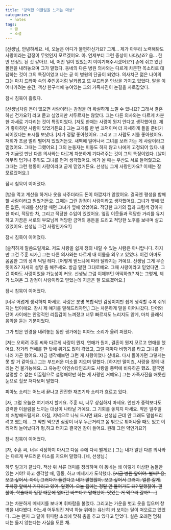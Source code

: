 ```yaml
---
title: "강력한 이끌림을 느끼는 대상"
categories:
  - notes
tags:
  - 글
  - 소설
---
```


[선생님, 안녕하세요. 네, 오늘은 어디가 불편하신가요? 그게... 제가 아무리 노력해봐도 사랑이라는 감정이 무엇인지 모르겠어요. 아. 언제부터 그런 증상이 나타났죠? 음... 한 반 년정도 된 것 같아요. 네, 어떤 일이 있었는지 이야기해주시겠어요?] 손에 쥐고 있던 볼펜을 내려놓으며 그가 말했다. 동네의 다른 병원 의사와는 다르게 차분한 목소리로 대답하는 것이 그의 특징이었고 나는 곧 이 병원의 단골이 되었다. 의사치곤 젊은 나이의 그는 마치 드라마 속의 주인공처럼 날카롭고 또 부드러운 인상을 가지고 있었다. 말을 이어나가려는 순간, 책상 한구석에 놓여있는 그의 가족사진이 눈길을 사로잡았다.

잠시 침묵이 흘렀다.

[선생님처럼 돈이 많으면 사랑이라는 감정을 더 확실하게 느낄 수 있나요? 그래서 결혼하신 건가요?] 라고 묻고 싶었지만 서두르지는 않았다. 그는 다른 의사와는 다르게 차분한 자세로 기다리는 것이 특징이었다. [저도 한때는 사랑이 뭔지 안다고 생각했어요. 제가 좋아하던 사람이 있었거든요.] 그는 고개를 한 번 끄덕이며 더 자세하게 들을 준비가 되어있다는 표시를 보냈다. [제가 정말 좋아했어요. 그리고 그 사람도 저를 좋아했어요. 저희가 조금 멀리 떨어져 있었거든요. 새벽에 일어나서 그녀를 보러 가는 게 사랑이라고 믿었어요. 그때는 그랬어요.] 그의 눈동자는 미동도 하지 않고 나에게 고정되어 있다. 내가 지금껏 만난 다른 의사와는 다르게 차분하게 기다려주는 것이 그의 특징이었다. [날이 아무리 덥거나 추워도 그녀를 먼저 생각했어요. 비가 올 때는 우산도 서로 들어줬고요. 그때는 그런 행동이 사랑이라고 굳게 믿었거든요. 선생님 그게 사랑인가요? 이제는 잘 모르겠어요.]

잠시 침묵이 이어졌다.

[밥을 먹고 계산을 하거나 옷을 사주더라도 돈이 아깝지가 않았어요. 결국엔 평생을 함께할 사람이라고 믿었거든요. 그때는 그런 감정이 사랑이라고 생각했어요. 그녀가 옆에 있든 없든, 미래를 상상할 때면 그녀가 옆에 있었어요. 적당한 크기의 집과 크림색 강아지 한 마리, 적당한 차, 그리고 적당한 수입이 있었어요. 옆집 이웃들과 적당한 거리를 유지하고 가끔은 서로의 부모님께 적당한 금액의 용돈을 드리고 적당한 노후를 보내며 살고 있었어요. 선생님 그건 사랑인가요?]

잠시 침묵이 이어졌다.

[솔직하게 말씀드릴게요. 저도 사랑을 쉽게 정의 내릴 수 있는 사람은 아니랍니다. 하지만 그건 주훈 씨가,] 그는 다른 의사와는 다르게 내 이름을 외우고 있었다. 이건 아마도 꼼꼼한 그의 성격 덕일 테다. [어떻게 믿느냐에 따라 달라지는 거예요. 선생님 그게 무슨 뜻이죠? 자세히 설명 좀 해주세요. 방금 말한 그대로예요. 그때 사랑이라고 믿었다면, 그건 아마도 사랑이었을 가능성이 커요. 선생님 그럼 이제부턴 어떡하죠? 저는 그렇게, 제가 느껴온 그 감정이 사랑이라고 믿었는데 지금은 잘 모르겠어요.]

잠시 침묵이 이어졌다.

[너무 어렵게 생각하지 마세요. 사랑은 분명 복합적인 감정이지만 쉽게 생각할 수록 쉬워지는 법이에요. 잠시 제 얘기를 말해드리자면,] 그는 차분하게 말을 이어나갔다. 단어와 단어 사이에는 안정적인 리듬감이 느껴졌고 너무 빠르지도 느리지도 않게, 마치 클래식 음악을 듣는 기분이었다.

그가 벗은 안경을 내려놓는 동안 귓가에는 피아노 소리가 울려 퍼졌다.

[저는 오히려 주훈 씨와 다르게 사랑이 뭔지, 연애가 뭔지, 결혼이 뭔지 모르고 연애를 했어요. 장거리 연애를 한 탓에 위기도 많이 겪었고, 그럴 때마다 비행기를 타고 그녀를 만나러 가곤 했어요. 지금 생각해보면 그런 게 사랑이었나 싶네요. 다시 돌아가면 그렇게는 못 할 거 같아요.] 그는 부드러운 미소를 지으며 말했다. [하지만 말이죠, 사랑을 정의 내리는 건 불가능해요. 그 유능한 아인슈타인조차도 사랑을 중력에 비유하곤 했죠. 결국엔 설명할 수 없는 이끌림으로 설명해야만 하는 게 사랑인 거예요.] 그는 가족사진을 애틋한 눈으로 힐끗 쳐다보며 말했다.

피아노 소리는 어느새 끝나고 잔잔한 재즈기타 소리가 흐르고 있다.

[자, 그럼 오늘은 여기까지 할게요. 주훈 씨, 너무 상심하지 마세요. 언젠가 중력보다도 강력한 이끌림을 느끼는 대상이 나타날 거예요. 그 기회를 놓치지 마세요. 약은 일주일 치 처방해드릴게요. 아침, 저녁으로 나눠 드시면 돼요. 선생님 근데 안 그래도 말씀드리려고 했는데... 그 약만 먹으면 심장이 너무 두근거리고 몸 밖으로 튀어나올 때도 있고 이리저리 늘어났다가 펑,하고 터지고 결국엔 잠이 들어요. 원래 그런 약인가요?]

잠시 침묵이 이어졌다.

[자, 주훈 씨, 너무 걱정하지 마시고 다음 주에 다시 뵐게요.] 그는 내가 알던 다른 의사와는 다르게 부드러운 미소를 지으며 말했다. [네, 선생님.]

하루 일과가 끝났다. 책상 위 서류 더미를 정리하며 이 동네는 왜 이렇게 이상한 놈들만 있는 거야? 하고 생각할 때, 띵동, 하고 메세지가 도착했다. ~~[지금 병원 앞이야. 벌써? 응, 보고 싶어서. 아이, 그러다가 들킨다고 내가 말했잖아. 보고 싶어서 그러지. 얼른 갈게. 주차장 앞에서 기다리고 있어. 알겠어. 오늘 집에는 정말 안 들어가도 돼? 말했잖아. 괜찮아, 학술대회 일정 때문에 얼마간 바쁘다고 말해놨어. 맛있는 거 먹으러 갈까? ...]~~

그는 차분하게 메세지를 보내며 휘파람을 불었다. 그리고는 가운을 벗고 옷을 입으며 창밖을 내다봤다. 어느새 어두워진 저녁 하늘 위에는 유난히 커 보이는 달이 떠오르고 있었다. 그는 왠지 그 달이 휘파람 소리에 맞춰 춤을 추고 있다고 믿었다. 실은 오래전 멈춰 더는 돌지 않는다는 사실을 모른 채.